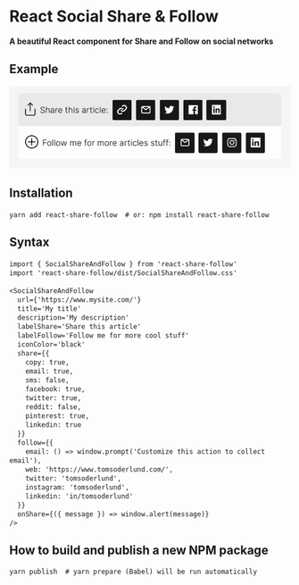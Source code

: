 # React Social Share & Follow

**A beautiful React component for Share and Follow on social networks**

## Example

![Example use of react-share-follow](docs/demo.png)

## Installation

    yarn add react-share-follow  # or: npm install react-share-follow

## Syntax

    import { SocialShareAndFollow } from 'react-share-follow'
    import 'react-share-follow/dist/SocialShareAndFollow.css'
    
    <SocialShareAndFollow
      url={'https://www.mysite.com/'}
      title='My title'
      description='My description'
      labelShare='Share this article'
      labelFollow='Follow me for more cool stuff'
      iconColor='black'
      share={{
        copy: true,
        email: true,
        sms: false,
        facebook: true,
        twitter: true,
        reddit: false,
        pinterest: true,
        linkedin: true
      }}
      follow={{
        email: () => window.prompt('Customize this action to collect email'),
        web: 'https://www.tomsoderlund.com/',
        twitter: 'tomsoderlund',
        instagram: 'tomsoderlund',
        linkedin: 'in/tomsoderlund'
      }}
      onShare={({ message }) => window.alert(message)}
    />

## How to build and publish a new NPM package

    yarn publish  # yarn prepare (Babel) will be run automatically
